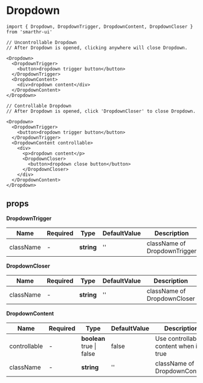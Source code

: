 # Dropdown

```tsx
import { Dropdown, DropdownTrigger, DropdownContent, DropdownCloser } from 'smarthr-ui'

// Uncontrollable Dropdown
// After Dropdown is opened, clicking anywhere will close Dropdown.

<Dropdown>
  <DropdownTrigger>
    <button>dropdown trigger button</button>
  </DropdownTrigger>
  <DropdownContent>
    <div>dropdown content</div>
  </DropdownContent>
</Dropdown>

// Controllable Dropdown
// After Dropdown is opened, click 'DropdownCloser' to close Dropdown.

<Dropdown>
  <DropdownTrigger>
    <button>dropdown trigger button</button>
  </DropdownTrigger>
  <DropdownContent controllable>
    <div>
      <p>dropdown content</p>
      <DropdownCloser>
        <button>dropdown close button</button>
      </DropdownCloser>
    </div>
  </DropdownContent>
</Dropdown>
```

## props

**DropdownTrigger**

| Name      | Required | Type       | DefaultValue | Description                  |
| --------- | -------- | ---------- | ------------ | ---------------------------- |
| className | -        | **string** | ''           | className of DropdownTrigger |

**DropdownCloser**

| Name      | Required | Type       | DefaultValue | Description                 |
| --------- | -------- | ---------- | ------------ | --------------------------- |
| className | -        | **string** | ''           | className of DropdownCloser |

**DropdownContent**

| Name         | Required | Type                               | DefaultValue | Description                            |
| ------------ | -------- | ---------------------------------- | ------------ | -------------------------------------- |
| controllable | -        | **boolean** <br> true &#124; false | false        | Use controllable content when its true |
| className    | -        | **string**                         | ''           | className of DropdownContent           |
